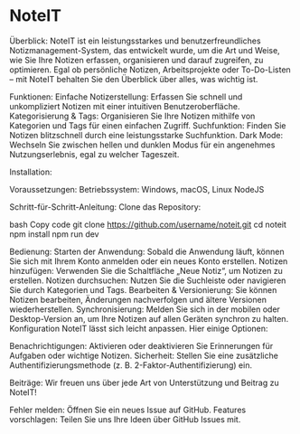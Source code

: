 # NoteIT

Überblick:
NoteIT ist ein leistungsstarkes und benutzerfreundliches Notizmanagement-System, das entwickelt wurde, um die Art und Weise, wie Sie Ihre Notizen erfassen, organisieren und darauf zugreifen, zu optimieren. Egal ob persönliche Notizen, Arbeitsprojekte oder To-Do-Listen – mit NoteIT behalten Sie den Überblick über alles, was wichtig ist.

Funktionen:
Einfache Notizerstellung: Erfassen Sie schnell und unkompliziert Notizen mit einer intuitiven Benutzeroberfläche.
Kategorisierung & Tags: Organisieren Sie Ihre Notizen mithilfe von Kategorien und Tags für einen einfachen Zugriff.
Suchfunktion: Finden Sie Notizen blitzschnell durch eine leistungsstarke Suchfunktion.
Dark Mode: Wechseln Sie zwischen hellen und dunklen Modus für ein angenehmes Nutzungserlebnis, egal zu welcher Tageszeit.


Installation:

Voraussetzungen:
Betriebssystem: Windows, macOS, Linux
NodeJS

Schritt-für-Schritt-Anleitung:
Clone das Repository:

bash
Copy code
git clone https://github.com/username/noteit.git
cd noteit
npm install
npm run dev


Bedienung:
Starten der Anwendung: Sobald die Anwendung läuft, können Sie sich mit Ihrem Konto anmelden oder ein neues Konto erstellen.
Notizen hinzufügen: Verwenden Sie die Schaltfläche „Neue Notiz“, um Notizen zu erstellen.
Notizen durchsuchen: Nutzen Sie die Suchleiste oder navigieren Sie durch Kategorien und Tags.
Bearbeiten & Versionierung: Sie können Notizen bearbeiten, Änderungen nachverfolgen und ältere Versionen wiederherstellen.
Synchronisierung: Melden Sie sich in der mobilen oder Desktop-Version an, um Ihre Notizen auf allen Geräten synchron zu halten.
Konfiguration
NoteIT lässt sich leicht anpassen. Hier einige Optionen:

Benachrichtigungen: Aktivieren oder deaktivieren Sie Erinnerungen für Aufgaben oder wichtige Notizen.
Sicherheit: Stellen Sie eine zusätzliche Authentifizierungsmethode (z. B. 2-Faktor-Authentifizierung) ein.

Beiträge:
Wir freuen uns über jede Art von Unterstützung und Beitrag zu NoteIT!

Fehler melden: Öffnen Sie ein neues Issue auf GitHub.
Features vorschlagen: Teilen Sie uns Ihre Ideen über GitHub Issues mit.
